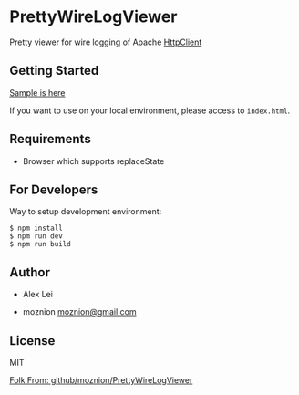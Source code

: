PrettyWireLogViewer 
===================

Pretty viewer for wire logging of Apache [HttpClient](http://hc.apache.org/)

Getting Started
---------------


[Sample is here](https://devitcn.github.io/PrettyWireLogViewer/)

If you want to use on your local environment, please access to `index.html`.

Requirements
------------

- Browser which supports replaceState

For Developers
--------------

Way to setup development environment:

```
$ npm install
$ npm run dev
$ npm run build
```

Author
------

- Alex Lei 

- moznion moznion@gmail.com

License
-------

MIT

[Folk From: github/moznion/PrettyWireLogViewer](https://github.com/moznion/PrettyWireLogViewer)
